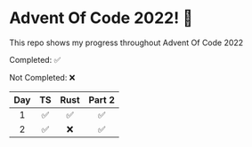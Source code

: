 # Advent Of Code 2022! 🎄

This repo shows my progress throughout Advent Of Code 2022

Completed: ✅

Not Completed: ❌

| Day | TS  | Rust | Part 2 |
| :-: | :-: | :--: | :----: |
|  1  | ✅  |  ✅  |   ✅   |
|  2  | ✅  |  ❌  |   ✅   |
